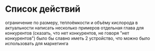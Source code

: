 # Список действий
ограничение по размеру, теплоёмкости и объёму кислорода
в актуальности написать несколько примеров
отдельная глава для конкурентов (сказать, что нет конкурентов, не говоря "нет конкурентов")
было бы славно иметь 2 устройство, что можно было использовать для маркетинга